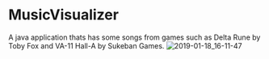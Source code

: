 # MusicVisualizer
A java application thats has some songs from games such as Delta Rune by Toby Fox and VA-11 Hall-A by Sukeban Games. 
![2019-01-18_16-11-47](https://user-images.githubusercontent.com/25470163/51418978-da3d9480-1b3b-11e9-9b68-56340e348f76.gif)
